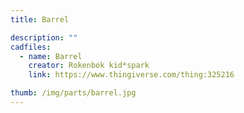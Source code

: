 ```yaml
---
title: Barrel

description: ""
cadfiles:
  - name: Barrel
    creator: Rokenbok kid*spark
    link: https://www.thingiverse.com/thing:325216

thumb: /img/parts/barrel.jpg
---
```

